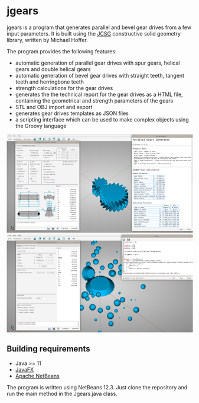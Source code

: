 jgears
=======

jgears is a program that generates parallel and bevel gear drives from a few input parameters. It is built using the 
[JCSG](https://github.com/miho/JCSG) constructive solid geometry library, written by Michael Hoffer.

The program provides the following features:
- automatic generation of parallel gear drives with spur gears, helical gears and double helical gears
- automatic generation of bevel gear drives with straight teeth, tangent teeth and herringbone teeth
- strength calculations for the gear drives
- generates the the technical report for the gear drives as a HTML file, containing the geometrical and strength parameters of the gears
- STL and OBJ import and export
- generates gear drives templates as JSON files
- a scripting interface which can be used to make complex objects using the Groovy language

![](/screenshots/jgears.png)
![](/screenshots/jgears2.png)
## Building requirements

- Java >= 11
- [JavaFX](https://openjfx.io/)
- [Apache NetBeans](https://netbeans.apache.org/)

The program is written using NetBeans 12.3. Just clone the repository and run the main method in the Jgears.java class.
